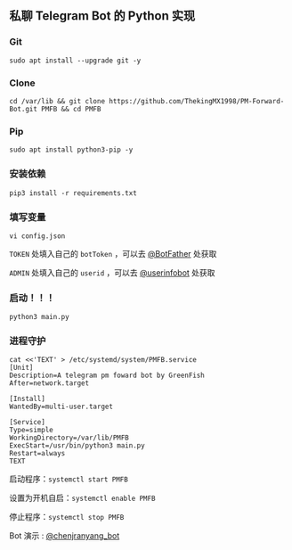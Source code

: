 ## 私聊 Telegram Bot 的 Python 实现

### Git
```
sudo apt install --upgrade git -y
```

### Clone
```
cd /var/lib && git clone https://github.com/ThekingMX1998/PM-Forward-Bot.git PMFB && cd PMFB
```

### Pip
``` 
sudo apt install python3-pip -y
```

### 安装依赖
```
pip3 install -r requirements.txt
```

### 填写变量
```
vi config.json
```
<code>TOKEN</code> 处填入自己的 <code>botToken</code> ，可以去 [@BotFather](https://t.me/BotFather) 处获取

<code>ADMIN</code> 处填入自己的 <code>userid</code> ，可以去 [@userinfobot](https://t.me/userinfobot) 处获取

### 启动！！！
```
python3 main.py
```

### 进程守护
```
cat <<'TEXT' > /etc/systemd/system/PMFB.service
[Unit]
Description=A telegram pm foward bot by GreenFish
After=network.target

[Install]
WantedBy=multi-user.target

[Service]
Type=simple
WorkingDirectory=/var/lib/PMFB
ExecStart=/usr/bin/python3 main.py
Restart=always
TEXT
```

启动程序：`systemctl start PMFB`

设置为开机自启：`systemctl enable PMFB`

停止程序：`systemctl stop PMFB`


Bot 演示 : [@chenjranyang_bot](https://t.me/chenjranyang_bot)
